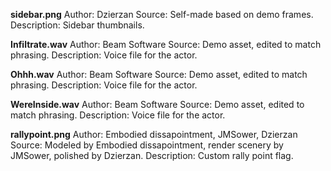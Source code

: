 **sidebar.png**
Author: Dzierzan
Source: Self-made based on demo frames.
Description: Sidebar thumbnails.

**Infiltrate.wav**
Author: Beam Software
Source: Demo asset, edited to match phrasing.
Description: Voice file for the actor.

**Ohhh.wav**
Author: Beam Software
Source: Demo asset, edited to match phrasing.
Description: Voice file for the actor.

**WereInside.wav**
Author: Beam Software
Source: Demo asset, edited to match phrasing.
Description: Voice file for the actor.

**rallypoint.png**
Author: Embodied dissapointment, JMSower, Dzierzan
Source: Modeled by Embodied dissapointment, render scenery by JMSower, polished by Dzierzan.
Description: Custom rally point flag.
